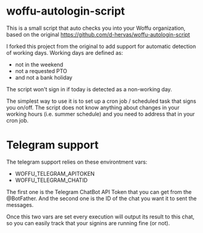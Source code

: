 # woffu-autologin-script
This is a small script that auto checks you into your Woffu organization, based on the original https://github.com/d-hervas/woffu-autologin-script

I forked this project from the original to add support for automatic detection of working days. Working days are defined as:

* not in the weekend
* not a requested PTO
* and not a bank holiday

The script won't sign in if today is detected as a non-working day.

The simplest way to use it is to set up a cron job / scheduled task that signs you on/off. The script does not know anything about changes in your working hours (i.e. summer schedule) and you need to address that in your cron job.

# Telegram support

The telegram support relies on these environtment vars: 
* WOFFU_TELEGRAM_APITOKEN
* WOFFU_TELEGRAM_CHATID

The first one is the Telegram ChatBot API Token that you can get from the @BotFather.
And the second one is the ID of the chat you want it to sent the messages.

Once this two vars are set every execution will output its result to this chat, so you can easily track that your signins are running fine (or not).
